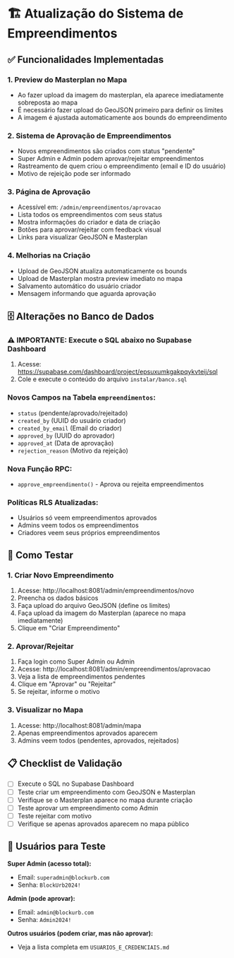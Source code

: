 # 🏗️ Atualização do Sistema de Empreendimentos

## ✅ Funcionalidades Implementadas

### 1. **Preview do Masterplan no Mapa**
- Ao fazer upload da imagem do masterplan, ela aparece imediatamente sobreposta ao mapa
- É necessário fazer upload do GeoJSON primeiro para definir os limites
- A imagem é ajustada automaticamente aos bounds do empreendimento

### 2. **Sistema de Aprovação de Empreendimentos**
- Novos empreendimentos são criados com status "pendente"
- Super Admin e Admin podem aprovar/rejeitar empreendimentos
- Rastreamento de quem criou o empreendimento (email e ID do usuário)
- Motivo de rejeição pode ser informado

### 3. **Página de Aprovação**
- Acessível em: `/admin/empreendimentos/aprovacao`
- Lista todos os empreendimentos com seus status
- Mostra informações do criador e data de criação
- Botões para aprovar/rejeitar com feedback visual
- Links para visualizar GeoJSON e Masterplan

### 4. **Melhorias na Criação**
- Upload de GeoJSON atualiza automaticamente os bounds
- Upload de Masterplan mostra preview imediato no mapa
- Salvamento automático do usuário criador
- Mensagem informando que aguarda aprovação

## 🗄️ Alterações no Banco de Dados

### ⚠️ **IMPORTANTE: Execute o SQL abaixo no Supabase Dashboard**

1. Acesse: https://supabase.com/dashboard/project/epsuxumkgakpqykvteij/sql
2. Cole e execute o conteúdo do arquivo `instalar/banco.sql`

### Novos Campos na Tabela `empreendimentos`:
- `status` (pendente/aprovado/rejeitado)
- `created_by` (UUID do usuário criador)
- `created_by_email` (Email do criador)
- `approved_by` (UUID do aprovador)
- `approved_at` (Data de aprovação)
- `rejection_reason` (Motivo da rejeição)

### Nova Função RPC:
- `approve_empreendimento()` - Aprova ou rejeita empreendimentos

### Políticas RLS Atualizadas:
- Usuários só veem empreendimentos aprovados
- Admins veem todos os empreendimentos
- Criadores veem seus próprios empreendimentos

## 🧪 Como Testar

### 1. **Criar Novo Empreendimento**
1. Acesse: http://localhost:8081/admin/empreendimentos/novo
2. Preencha os dados básicos
3. Faça upload do arquivo GeoJSON (define os limites)
4. Faça upload da imagem do Masterplan (aparece no mapa imediatamente)
5. Clique em "Criar Empreendimento"

### 2. **Aprovar/Rejeitar**
1. Faça login como Super Admin ou Admin
2. Acesse: http://localhost:8081/admin/empreendimentos/aprovacao
3. Veja a lista de empreendimentos pendentes
4. Clique em "Aprovar" ou "Rejeitar"
5. Se rejeitar, informe o motivo

### 3. **Visualizar no Mapa**
1. Acesse: http://localhost:8081/admin/mapa
2. Apenas empreendimentos aprovados aparecem
3. Admins veem todos (pendentes, aprovados, rejeitados)

## 📋 Checklist de Validação

- [ ] Execute o SQL no Supabase Dashboard
- [ ] Teste criar um empreendimento com GeoJSON e Masterplan
- [ ] Verifique se o Masterplan aparece no mapa durante criação
- [ ] Teste aprovar um empreendimento como Admin
- [ ] Teste rejeitar com motivo
- [ ] Verifique se apenas aprovados aparecem no mapa público

## 🔐 Usuários para Teste

**Super Admin (acesso total):**
- Email: `superadmin@blockurb.com`
- Senha: `BlockUrb2024!`

**Admin (pode aprovar):**
- Email: `admin@blockurb.com`
- Senha: `Admin2024!`

**Outros usuários (podem criar, mas não aprovar):**
- Veja a lista completa em `USUARIOS_E_CREDENCIAIS.md`

